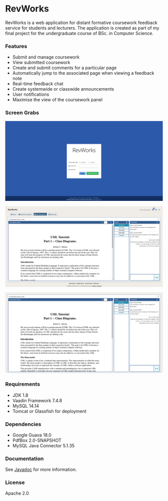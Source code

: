 # RevWorks

RevWorks is a web application for distant formative coursework feedback service for students and lecturers. The application is created as part of my final project for the undergraduate course of BSc. in Computer Science.

### Features

  - Submit and manage coursework
  - View submitted coursework
  - Create and submit comments for a particular page
  - Automatically jump to the associated page when viewing a feedback note
  - Real-time feedback chat
  - Create systemwide or classwide announcements
  - User notifications
  - Maximise the view of the coursework panel

### Screen Grabs

![Screenshot](https://raw.githubusercontent.com/Daytron/revworks/develop/images/Login.png?token=AGk1Wqep2C505dwC7uHsZXjqnHabyDBXks5V52w4wA%3D%3D)

![Screenshot](https://raw.githubusercontent.com/Daytron/revworks/develop/images/CourseworkView.png?token=AGk1Wv5WKJoHkYazs1DyAyKZT2xj9Dyxks5V520GwA%3D%3D)

![Screenshot](https://raw.githubusercontent.com/Daytron/revworks/develop/images/CourseworkViewMax.png?token=AGk1WuvwKpzqBabh6UJdjugXO4szSPXPks5V520ZwA%3D%3D)

### Requirements
- JDK 1.8
- Vaadin Framework 7.4.8
- MySQL 14.14
- Tomcat or Glassfish for deployment

### Dependencies

* Google Guava 18.0
* PdfBox 2.0-SNAPSHOT
* MySQL Java Connector 5.1.35

### Documentation
See [Javadoc](https://daytron.github.io/revworks/) for more information.


### License
Apache 2.0





